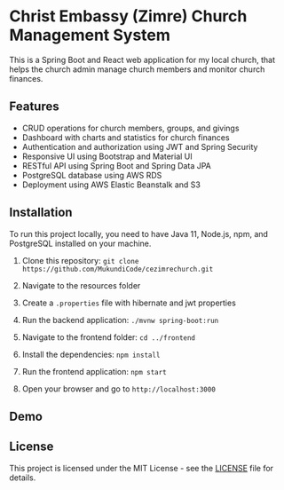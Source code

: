 # Christ Embassy (Zimre) Church Management System

This is a Spring Boot and React web application for my local church, that helps the church admin manage church members and monitor church finances.

## Features

- CRUD operations for church members, groups, and givings
- Dashboard with charts and statistics for church finances
- Authentication and authorization using JWT and Spring Security
- Responsive UI using Bootstrap and Material UI
- RESTful API using Spring Boot and Spring Data JPA
- PostgreSQL database using AWS RDS
- Deployment using AWS Elastic Beanstalk and S3

## Installation

To run this project locally, you need to have Java 11, Node.js, npm, and PostgreSQL installed on your machine.

1. Clone this repository: `git clone https://github.com/MukundiCode/cezimrechurch.git`
2. Navigate to the resources folder
3. Create a `.properties` file with hibernate and jwt properties

3. Run the backend application: `./mvnw spring-boot:run`
4. Navigate to the frontend folder: `cd ../frontend`
5. Install the dependencies: `npm install`
6. Run the frontend application: `npm start`
7. Open your browser and go to `http://localhost:3000`

## Demo

<!--You can see a live demo of this project here: [https://church-management-system.aws.com](https://church-management-system.aws.com)-->

## License

This project is licensed under the MIT License - see the [LICENSE](LICENSE) file for details.



